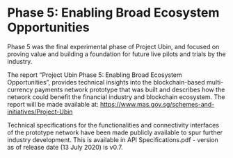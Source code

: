 # Phase 5: Enabling Broad Ecosystem Opportunities

Phase 5 was the final experimental phase of Project Ubin, and focused on proving value and building a foundation for future live pilots and trials by the industry.

The report “Project Ubin Phase 5: Enabling Broad Ecosystem Opportunities”, provides technical insights into the blockchain-based multi-currency payments network prototype that was built and describes how the network could benefit the financial industry and blockchain ecosystem. The report will be made available at: https://www.mas.gov.sg/schemes-and-initiatives/Project-Ubin

Technical specifications for the functionalities and connectivity interfaces of the prototype network have been made publicly available to spur further industry development. This is available in API Specifications.pdf - version as of release date (13 July 2020) is v0.7.
